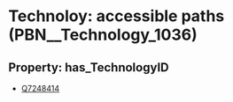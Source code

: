 # Technoloy: __accessible paths__ (PBN__Technology_1036)

## Property: has_TechnologyID

* [Q7248414](Q7248414)

